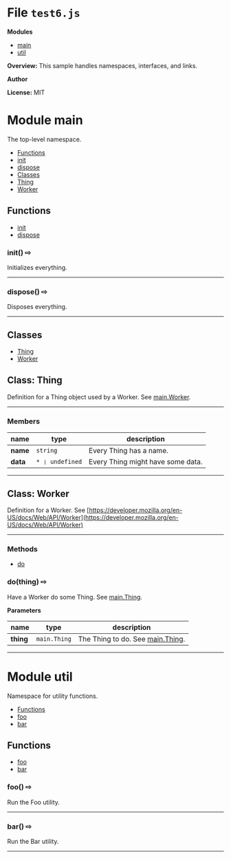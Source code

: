 # File `test6.js`

**Modules**
* [main](#module-main)
* [util](#module-util)


**Overview:** This sample handles namespaces, interfaces, and links.



 **Author**

**License:** MIT 



# Module main
The top-level namespace.


* [Functions](#functions)
* [init](#init-x21e8-)
* [dispose](#dispose-x21e8-)
* [Classes](#classes)
* [Thing](#class-Thing)
* [Worker](#class-Worker)



## Functions
* [init](#init-x21e8-)
* [dispose](#dispose-x21e8-)

### init()  &#x21e8; 

Initializes everything.






---
### dispose()  &#x21e8; 

Disposes everything.






---

## Classes
* [Thing](#class-Thing)
* [Worker](#class-Worker)

## Class: Thing

Definition for a Thing object used by a Worker.  See [main.Worker](#main.worker).

***
### Members

| name | type | description |
|------|------|-------------|
| **name** | `string` | Every Thing has a name. |
| **data** | `* ❘ undefined` | Every Thing might have some data. |
***


## Class: Worker

Definition for a Worker. See [https://developer.mozilla.org/en-US/docs/Web/API/Worker](https://developer.mozilla.org/en-US/docs/Web/API/Worker)

***

### Methods
 - [do](#do)

### do(thing)  &#x21e8; 

Have a Worker do some Thing.  See [main.Thing](#main.thing).



**Parameters**

| name | type | description |
|------|------|-------------|
| **thing** | `main.Thing` | The Thing to do.  See [main.Thing](#main.thing). |


---
# Module util
Namespace for utility functions.


* [Functions](#functions)
* [foo](#foo-x21e8-)
* [bar](#bar-x21e8-)



## Functions
* [foo](#foo-x21e8-)
* [bar](#bar-x21e8-)

### foo()  &#x21e8; 

Run the Foo utility.






---
### bar()  &#x21e8; 

Run the Bar utility.






---


